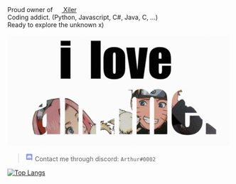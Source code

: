 Proud owner of [<img src="https://prototype.xiler.net/assets/logo-64x.png" height="16px" width="16px"> Xiler](https://xiler.net)  
Coding addict. (Python, Javascript, C#, Java, C, ...)  
Ready to explore the unknown x)  

![I Love Anime](https://raw.githubusercontent.com/Arthurdw/Arthurdw/master/ILoveAnime.gif)
  
  
> <img src="https://raw.githubusercontent.com/Arthurdw/Arthurdw/master/discord.webp" height="18px" width="18px"> Contact me through discord: `Arthur#0002`

[![Top Langs](https://github-readme-stats.vercel.app/api/top-langs/?username=Arthurdw)](https://github.com/anuraghazra/github-readme-stats)
